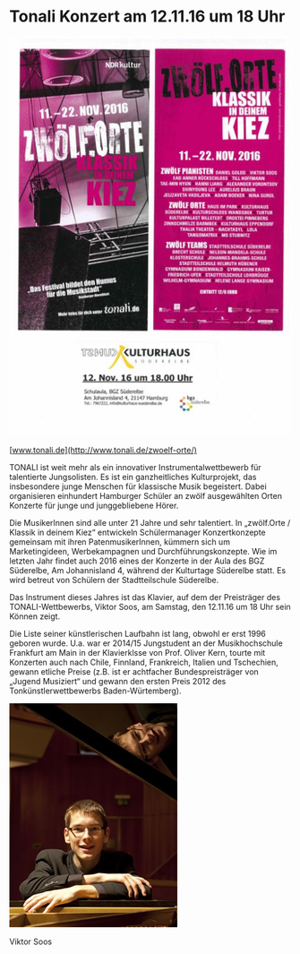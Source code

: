 # Tonali Konzert am 12.11.16 um 18 Uhr

![](/img/wsb_514x728_Tonali_KH_16.jpg)

[www.tonali.de](http://www.tonali.de/zwoelf-orte/)

TONALI ist weit mehr als ein innovativer Instrumentalwettbewerb für
talentierte Jungsolisten. Es ist ein ganzheitliches Kulturprojekt, das
insbesondere junge Menschen für klassische Musik begeistert. Dabei
organisieren einhundert Hamburger Schüler an zwölf ausgewählten Orten
Konzerte für junge und junggebliebene Hörer.

Die MusikerInnen sind alle unter 21 Jahre und sehr talentiert. In
„zwölf.Orte / Klassik in deinem Kiez“ entwickeln Schülermanager
Konzertkonzepte gemeinsam mit ihren PatenmusikerInnen, kümmern sich um
Marketingideen, Werbekampagnen und Durchführungskonzepte. Wie im letzten
Jahr findet auch 2016 eines der Konzerte in der Aula des BGZ Süderelbe,
Am Johannisland 4, während der Kulturtage Süderelbe statt. Es wird
betreut von Schülern der Stadtteilschule Süderelbe.

Das Instrument dieses Jahres ist das Klavier, auf dem der Preisträger
des TONALI-Wettbewerbs, Viktor Soos, am Samstag, den 12.11.16 um 18 Uhr
sein Können zeigt.

Die Liste seiner künstlerischen Laufbahn ist lang, obwohl er erst 1996
geboren wurde. U.a. war er 2014/15 Jungstudent an der Musikhochschule
Frankfurt am Main in der Klavierklsse von Prof. Oliver Kern, tourte mit
Konzerten auch nach Chile, Finnland, Frankreich, Italien und Tschechien,
gewann etliche Preise (z.B. ist er achtfacher Bundespreisträger von
„Jugend Musiziert“ und gewann den ersten Preis 2012 des
Tonkünstlerwettbewerbs Baden-Würtemberg).

![](/img/tonali+soos.jpg)

Viktor Soos
